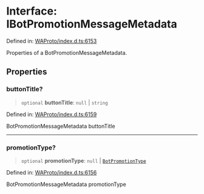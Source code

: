 # Interface: IBotPromotionMessageMetadata

Defined in: [WAProto/index.d.ts:6153](https://github.com/Fokusdotid/bail/blob/3856b89f13bbe82f2e10396a28cd4ef2089de845/WAProto/index.d.ts#L6153)

Properties of a BotPromotionMessageMetadata.

## Properties

### buttonTitle?

> `optional` **buttonTitle**: `null` \| `string`

Defined in: [WAProto/index.d.ts:6159](https://github.com/Fokusdotid/bail/blob/3856b89f13bbe82f2e10396a28cd4ef2089de845/WAProto/index.d.ts#L6159)

BotPromotionMessageMetadata buttonTitle

***

### promotionType?

> `optional` **promotionType**: `null` \| [`BotPromotionType`](../namespaces/BotPromotionMessageMetadata/enumerations/BotPromotionType.md)

Defined in: [WAProto/index.d.ts:6156](https://github.com/Fokusdotid/bail/blob/3856b89f13bbe82f2e10396a28cd4ef2089de845/WAProto/index.d.ts#L6156)

BotPromotionMessageMetadata promotionType

